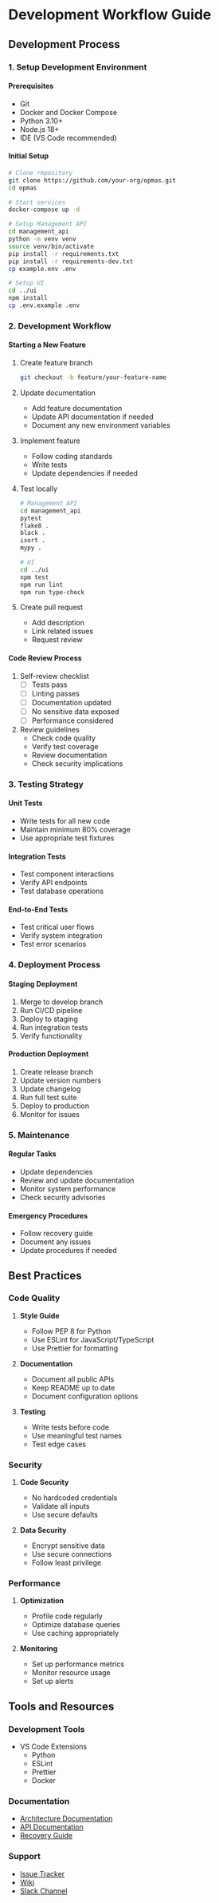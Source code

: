 # Development Workflow Guide

## Development Process

### 1. Setup Development Environment

#### Prerequisites
- Git
- Docker and Docker Compose
- Python 3.10+
- Node.js 18+
- IDE (VS Code recommended)

#### Initial Setup
```bash
# Clone repository
git clone https://github.com/your-org/opmas.git
cd opmas

# Start services
docker-compose up -d

# Setup Management API
cd management_api
python -m venv venv
source venv/bin/activate
pip install -r requirements.txt
pip install -r requirements-dev.txt
cp example.env .env

# Setup UI
cd ../ui
npm install
cp .env.example .env
```

### 2. Development Workflow

#### Starting a New Feature
1. Create feature branch
   ```bash
   git checkout -b feature/your-feature-name
   ```

2. Update documentation
   - Add feature documentation
   - Update API documentation if needed
   - Document any new environment variables

3. Implement feature
   - Follow coding standards
   - Write tests
   - Update dependencies if needed

4. Test locally
   ```bash
   # Management API
   cd management_api
   pytest
   flake8 .
   black .
   isort .
   mypy .

   # UI
   cd ../ui
   npm test
   npm run lint
   npm run type-check
   ```

5. Create pull request
   - Add description
   - Link related issues
   - Request review

#### Code Review Process
1. Self-review checklist
   - [ ] Tests pass
   - [ ] Linting passes
   - [ ] Documentation updated
   - [ ] No sensitive data exposed
   - [ ] Performance considered

2. Review guidelines
   - Check code quality
   - Verify test coverage
   - Review documentation
   - Check security implications

### 3. Testing Strategy

#### Unit Tests
- Write tests for all new code
- Maintain minimum 80% coverage
- Use appropriate test fixtures

#### Integration Tests
- Test component interactions
- Verify API endpoints
- Test database operations

#### End-to-End Tests
- Test critical user flows
- Verify system integration
- Test error scenarios

### 4. Deployment Process

#### Staging Deployment
1. Merge to develop branch
2. Run CI/CD pipeline
3. Deploy to staging
4. Run integration tests
5. Verify functionality

#### Production Deployment
1. Create release branch
2. Update version numbers
3. Update changelog
4. Run full test suite
5. Deploy to production
6. Monitor for issues

### 5. Maintenance

#### Regular Tasks
- Update dependencies
- Review and update documentation
- Monitor system performance
- Check security advisories

#### Emergency Procedures
- Follow recovery guide
- Document any issues
- Update procedures if needed

## Best Practices

### Code Quality
1. **Style Guide**
   - Follow PEP 8 for Python
   - Use ESLint for JavaScript/TypeScript
   - Use Prettier for formatting

2. **Documentation**
   - Document all public APIs
   - Keep README up to date
   - Document configuration options

3. **Testing**
   - Write tests before code
   - Use meaningful test names
   - Test edge cases

### Security
1. **Code Security**
   - No hardcoded credentials
   - Validate all inputs
   - Use secure defaults

2. **Data Security**
   - Encrypt sensitive data
   - Use secure connections
   - Follow least privilege

### Performance
1. **Optimization**
   - Profile code regularly
   - Optimize database queries
   - Use caching appropriately

2. **Monitoring**
   - Set up performance metrics
   - Monitor resource usage
   - Set up alerts

## Tools and Resources

### Development Tools
- VS Code Extensions
  - Python
  - ESLint
  - Prettier
  - Docker

### Documentation
- [Architecture Documentation](../architecture/README.md)
- [API Documentation](../api/README.md)
- [Recovery Guide](recovery-guide.md)

### Support
- [Issue Tracker](https://github.com/your-org/opmas/issues)
- [Wiki](https://github.com/your-org/opmas/wiki)
- [Slack Channel](#opmas-dev)
